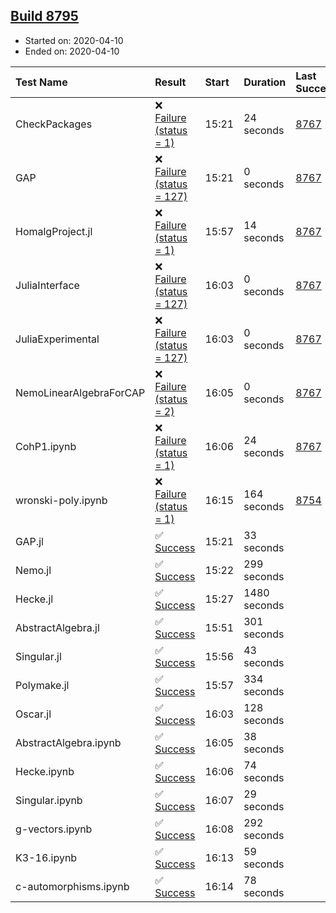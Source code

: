 ## [Build 8795](https://oscarci.mathematik.uni-kl.de/job/oscar/8795/)

* Started on: 2020-04-10
* Ended on: 2020-04-10

| Test Name    | Result | Start | Duration | Last Success | First Failure |
|:-------------|:-------|:------|:---------|:-------------|:--------------|
| CheckPackages | ❌ [Failure (status = 1)](https://oscarci.mathematik.uni-kl.de/job/oscar/8795/artifact/logs/build-8795/CheckPackages.log) | 15:21 | 24 seconds | [8767](https://oscarci.mathematik.uni-kl.de/job/oscar/8767/) | [8768](https://oscarci.mathematik.uni-kl.de/job/oscar/8768/) |
| GAP | ❌ [Failure (status = 127)](https://oscarci.mathematik.uni-kl.de/job/oscar/8795/artifact/logs/build-8795/GAP.log) | 15:21 | 0 seconds | [8767](https://oscarci.mathematik.uni-kl.de/job/oscar/8767/) | [8768](https://oscarci.mathematik.uni-kl.de/job/oscar/8768/) |
| HomalgProject.jl | ❌ [Failure (status = 1)](https://oscarci.mathematik.uni-kl.de/job/oscar/8795/artifact/logs/build-8795/HomalgProject.jl.log) | 15:57 | 14 seconds | [8767](https://oscarci.mathematik.uni-kl.de/job/oscar/8767/) | [8768](https://oscarci.mathematik.uni-kl.de/job/oscar/8768/) |
| JuliaInterface | ❌ [Failure (status = 127)](https://oscarci.mathematik.uni-kl.de/job/oscar/8795/artifact/logs/build-8795/JuliaInterface.log) | 16:03 | 0 seconds | [8767](https://oscarci.mathematik.uni-kl.de/job/oscar/8767/) | [8768](https://oscarci.mathematik.uni-kl.de/job/oscar/8768/) |
| JuliaExperimental | ❌ [Failure (status = 127)](https://oscarci.mathematik.uni-kl.de/job/oscar/8795/artifact/logs/build-8795/JuliaExperimental.log) | 16:03 | 0 seconds | [8767](https://oscarci.mathematik.uni-kl.de/job/oscar/8767/) | [8768](https://oscarci.mathematik.uni-kl.de/job/oscar/8768/) |
| NemoLinearAlgebraForCAP | ❌ [Failure (status = 2)](https://oscarci.mathematik.uni-kl.de/job/oscar/8795/artifact/logs/build-8795/NemoLinearAlgebraForCAP.log) | 16:05 | 0 seconds | [8767](https://oscarci.mathematik.uni-kl.de/job/oscar/8767/) | [8768](https://oscarci.mathematik.uni-kl.de/job/oscar/8768/) |
| CohP1.ipynb | ❌ [Failure (status = 1)](https://oscarci.mathematik.uni-kl.de/job/oscar/8795/artifact/logs/build-8795/CohP1.ipynb.log) | 16:06 | 24 seconds | [8767](https://oscarci.mathematik.uni-kl.de/job/oscar/8767/) | [8768](https://oscarci.mathematik.uni-kl.de/job/oscar/8768/) |
| wronski-poly.ipynb | ❌ [Failure (status = 1)](https://oscarci.mathematik.uni-kl.de/job/oscar/8795/artifact/logs/build-8795/wronski-poly.ipynb.log) | 16:15 | 164 seconds | [8754](https://oscarci.mathematik.uni-kl.de/job/oscar/8754/) | [8755](https://oscarci.mathematik.uni-kl.de/job/oscar/8755/) |
| GAP.jl | ✅ [Success](https://oscarci.mathematik.uni-kl.de/job/oscar/8795/artifact/logs/build-8795/GAP.jl.log) | 15:21 | 33 seconds |  |  |
| Nemo.jl | ✅ [Success](https://oscarci.mathematik.uni-kl.de/job/oscar/8795/artifact/logs/build-8795/Nemo.jl.log) | 15:22 | 299 seconds |  |  |
| Hecke.jl | ✅ [Success](https://oscarci.mathematik.uni-kl.de/job/oscar/8795/artifact/logs/build-8795/Hecke.jl.log) | 15:27 | 1480 seconds |  |  |
| AbstractAlgebra.jl | ✅ [Success](https://oscarci.mathematik.uni-kl.de/job/oscar/8795/artifact/logs/build-8795/AbstractAlgebra.jl.log) | 15:51 | 301 seconds |  |  |
| Singular.jl | ✅ [Success](https://oscarci.mathematik.uni-kl.de/job/oscar/8795/artifact/logs/build-8795/Singular.jl.log) | 15:56 | 43 seconds |  |  |
| Polymake.jl | ✅ [Success](https://oscarci.mathematik.uni-kl.de/job/oscar/8795/artifact/logs/build-8795/Polymake.jl.log) | 15:57 | 334 seconds |  |  |
| Oscar.jl | ✅ [Success](https://oscarci.mathematik.uni-kl.de/job/oscar/8795/artifact/logs/build-8795/Oscar.jl.log) | 16:03 | 128 seconds |  |  |
| AbstractAlgebra.ipynb | ✅ [Success](https://oscarci.mathematik.uni-kl.de/job/oscar/8795/artifact/logs/build-8795/AbstractAlgebra.ipynb.log) | 16:05 | 38 seconds |  |  |
| Hecke.ipynb | ✅ [Success](https://oscarci.mathematik.uni-kl.de/job/oscar/8795/artifact/logs/build-8795/Hecke.ipynb.log) | 16:06 | 74 seconds |  |  |
| Singular.ipynb | ✅ [Success](https://oscarci.mathematik.uni-kl.de/job/oscar/8795/artifact/logs/build-8795/Singular.ipynb.log) | 16:07 | 29 seconds |  |  |
| g-vectors.ipynb | ✅ [Success](https://oscarci.mathematik.uni-kl.de/job/oscar/8795/artifact/logs/build-8795/g-vectors.ipynb.log) | 16:08 | 292 seconds |  |  |
| K3-16.ipynb | ✅ [Success](https://oscarci.mathematik.uni-kl.de/job/oscar/8795/artifact/logs/build-8795/K3-16.ipynb.log) | 16:13 | 59 seconds |  |  |
| c-automorphisms.ipynb | ✅ [Success](https://oscarci.mathematik.uni-kl.de/job/oscar/8795/artifact/logs/build-8795/c-automorphisms.ipynb.log) | 16:14 | 78 seconds |  |  |

